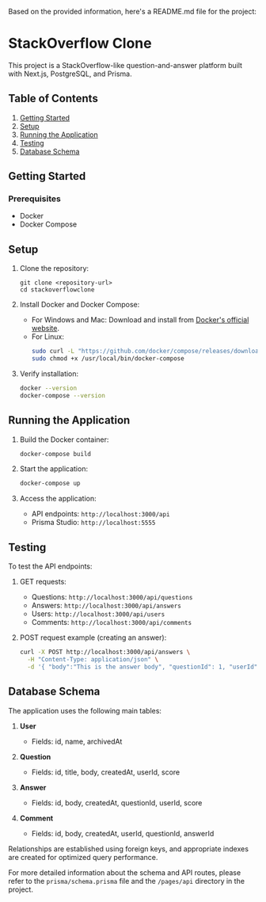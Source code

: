 Based on the provided information, here's a README.md file for the project:

# StackOverflow Clone

This project is a StackOverflow-like question-and-answer platform built with Next.js, PostgreSQL, and Prisma.

## Table of Contents
1. [Getting Started](#getting-started)
2. [Setup](#setup)
3. [Running the Application](#running-the-application)
4. [Testing](#testing)
5. [Database Schema](#database-schema)

## Getting Started

### Prerequisites
- Docker
- Docker Compose

## Setup

1. Clone the repository:
   ```
   git clone <repository-url>
   cd stackoverflowclone
   ```

2. Install Docker and Docker Compose:
   - For Windows and Mac: Download and install from [Docker's official website](https://www.docker.com/get-started).
   - For Linux:
     ```bash
     sudo curl -L "https://github.com/docker/compose/releases/download/1.29.2/docker-compose-$(uname -s)-$(uname -m)" -o /usr/local/bin/docker-compose
     sudo chmod +x /usr/local/bin/docker-compose
     ```

3. Verify installation:
   ```bash
   docker --version
   docker-compose --version
   ```

## Running the Application

1. Build the Docker container:
   ```bash
   docker-compose build
   ```

2. Start the application:
   ```bash
   docker-compose up
   ```

3. Access the application:
   - API endpoints: `http://localhost:3000/api`
   - Prisma Studio: `http://localhost:5555`

## Testing

To test the API endpoints:

1. GET requests:
   - Questions: `http://localhost:3000/api/questions`
   - Answers: `http://localhost:3000/api/answers`
   - Users: `http://localhost:3000/api/users`
   - Comments: `http://localhost:3000/api/comments`

2. POST request example (creating an answer):
   ```bash
   curl -X POST http://localhost:3000/api/answers \
     -H "Content-Type: application/json" \
     -d '{ "body":"This is the answer body", "questionId": 1, "userId": 1}'
   ```

## Database Schema

The application uses the following main tables:

1. **User**
   - Fields: id, name, archivedAt

2. **Question**
   - Fields: id, title, body, createdAt, userId, score

3. **Answer**
   - Fields: id, body, createdAt, questionId, userId, score

4. **Comment**
   - Fields: id, body, createdAt, userId, questionId, answerId

Relationships are established using foreign keys, and appropriate indexes are created for optimized query performance.

For more detailed information about the schema and API routes, please refer to the `prisma/schema.prisma` file and the `/pages/api` directory in the project.